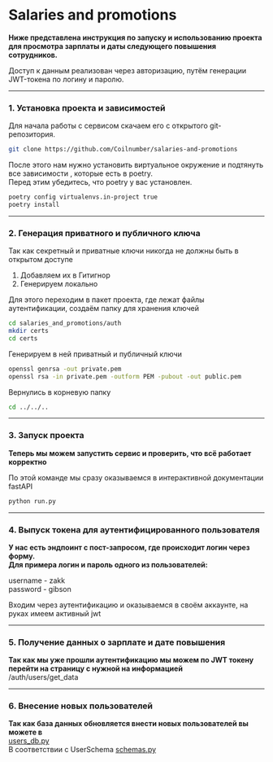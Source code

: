 
# Salaries and promotions

**Ниже представлена инструкция по запуску и использованию проекта для просмотра зарплаты и даты следующего повышения сотрудников.**

Доступ к данным реализован через авторизацию, путём генерации JWT-токена по логину и паролю.

---
### 1. Установка проекта и зависимостей

Для начала работы с сервисом скачаем его с открытого git-репозитория. 

```bash
git clone https://github.com/Coilnumber/salaries-and-promotions
```

После этого нам нужно установить виртуальное окружение и подтянуть все зависимости , которые есть в poetry.  
Перед этим убедитесь, что poetry у вас установлен.

```bash
poetry config virtualenvs.in-project true
poetry install
```

---

### 2. Генерация приватного и публичного ключа

Так как секретный и приватные ключи никогда не должны быть в открытом доступе 
1. Добавляем их в Гитигнор
2. Генерируем локально

Для этого переходим в пакет проекта, где лежат файлы аутентификации, создаём папку для хранения ключей

```bash
cd salaries_and_promotions/auth
mkdir certs
cd certs
```

Генерируем в ней приватный и публичный ключи
```bash
openssl genrsa -out private.pem
openssl rsa -in private.pem -outform PEM -pubout -out public.pem
```

Вернулись в корневую папку
```bash
cd ../../..
```

---

### 3. Запуск проекта
**Теперь мы можем запустить сервис и проверить, что всё работает корректно**

По этой команде мы сразу оказываемся в интерактивной документации fastAPI
```bash
python run.py
```
---
### 4. Выпуск токена для аутентифицированного пользователя 

**У нас есть эндпоинт с пост-запросом, где происходит логин через форму.  
Для примера логин и пароль одного из пользователей:**

username - zakk  
password - gibson

Входим через аутентификацию и оказываемся в своём аккаунте, на руках имеем активный jwt

---
### 5. Получение данных о зарплате и дате повышения

**Так как мы уже прошли аутентификацию мы можем по JWT токену перейти на страницу с нужной на информацией**  
/auth/users/get_data

 ---
### 6. Внесение новых пользователей

**Так как база данных обновляется внести новых пользователей вы можете в**  
[users_db.py](salaries_and_promotions/users/users_db.py)   
В соответствии с UserSchema 
[schemas.py](salaries_and_promotions/users/schemas.py)







